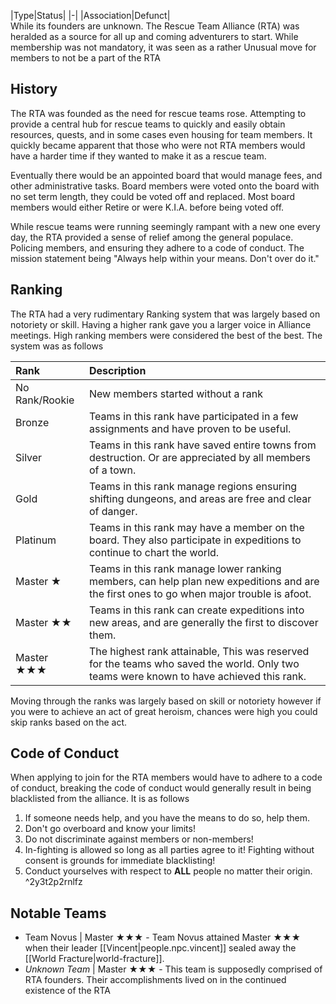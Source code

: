 |Type|Status|
|-|
|Association|Defunct|
<br/>
While its founders are unknown. The Rescue Team Alliance (RTA) was heralded as a source for all up and coming adventurers to start. While membership was not mandatory, it was seen as a rather Unusual move for members to not be a part of the RTA

## History
The RTA was founded as the need for rescue teams rose. Attempting to provide a central hub for rescue teams to quickly and easily obtain resources, quests, and in some cases even housing for team members. It quickly became apparent that those who were not RTA members would have a harder time if they wanted to make it as a rescue team.

Eventually there would be an appointed board that would manage fees, and other administrative tasks. Board members were voted onto the board with no set term length, they could be voted off and replaced. Most board members would either Retire or were K.I.A. before being voted off.

While rescue teams were running seemingly rampant with a new one every day, the RTA provided a sense of relief among the general populace. Policing members, and ensuring they adhere to a code of conduct. The mission statement being "Always help within your means. Don't over do it."

## Ranking
The RTA had a very rudimentary Ranking system that was largely based on notoriety or skill. Having a higher rank gave you a larger voice in Alliance meetings. High ranking members were considered the best of the best. The system was as follows

|Rank|Description|
|:-|:-|
|No Rank/Rookie|New members started without a rank|
|Bronze|Teams in this rank have participated in a few assignments and have proven to be useful.|
|Silver|Teams in this rank have saved entire towns from destruction. Or are appreciated by all members of a town.|
|Gold|Teams in this rank manage regions ensuring shifting dungeons, and areas are free and clear of danger.|
|Platinum|Teams in this rank may have a member on the board. They also participate in expeditions to continue to chart the world.|
|Master ★|Teams in this rank manage lower ranking members, can help plan new expeditions and are the first ones to go when major trouble is afoot.|
|Master ★★| Teams in this rank can create expeditions into new areas, and are generally the first to discover them.|
|Master ★★★|The highest rank attainable, This was reserved for the teams who saved the world. Only two teams were known to have achieved this rank.|

Moving through the ranks was largely based on skill or notoriety however if you were to achieve an act of great heroism, chances were high you could skip ranks based on the act.

## Code of Conduct
When applying to join for the RTA members would have to adhere to a code of conduct, breaking the code of conduct would generally result in being blacklisted from the alliance. It is as follows

1. If someone needs help, and you have the means to do so, help them.
2. Don't go overboard and know your limits!
3. Do not discriminate against members or non-members!
4. In-fighting is allowed so long as all parties agree to it! Fighting without consent is grounds for immediate blacklisting!
5. Conduct yourselves with respect to **ALL** people no matter their origin. ^2y3t2p2rnlfz

## Notable Teams
- Team Novus | Master ★★★ - Team Novus attained Master ★★★ when their leader [[Vincent|people.npc.vincent]] sealed away the [[World Fracture|world-fracture]].
- *Unknown Team* | Master ★★★ - This team is supposedly comprised of RTA founders. Their accomplishments lived on in the continued existence of the RTA